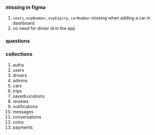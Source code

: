 ### missing in figma

1. `seats`, `evpNumber`, `evpExpiry`, `carNumber` missing when adding a car in dashboard
2. no need for driver id in the app

### questions

### collections

1. auths
2. users
3. drivers
4. admins
5. cars
6. trips
7. savedLocations
8. reviews
9. notifications
10. messages
11. conversations
12. coins
13. payments

